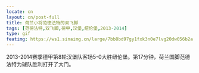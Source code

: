 ```yaml
---
locate: cn
layout: cn/post-full
title: 荷兰小将范德法特的双飞脚
tags: [范德法特,双飞脚,德甲,汉堡,纽伦堡,2013-2014]
type: gif
featimg: https://ws1.sinaimg.cn/large/7bb8bd97gy1fxk3n0e7lvg20dw056b2a.gif
---
```


2013-2014赛季德甲第8轮汉堡队客场5-0大胜纽伦堡。第17分钟，荷兰国脚范德法特为球队胜利打开了大门。